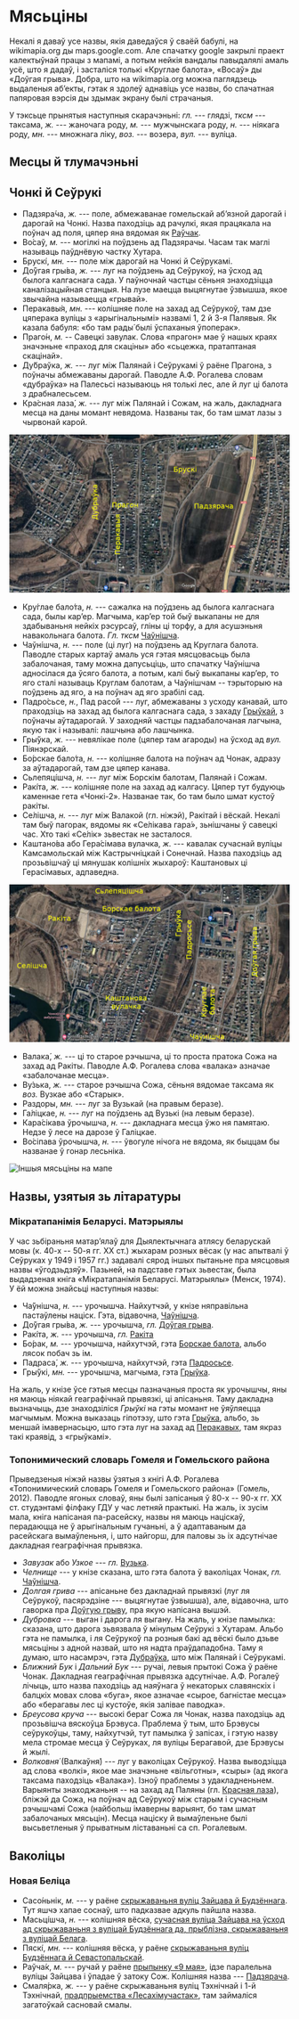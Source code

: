 # Мясьціны

Некалі я даваў усе назвы, якія даведаўся ў сваёй бабулі, на wikimapia.org ды maps.google.com. Але спачатку google закрылі праект калектыўнай працы з мапамі, а потым нейкія вандалы павыдалялі амаль усё, што я дадаў, і засталіся толькі «Круглае балота», «Восаў» ды «Доўгая грыва». Добра, што на wikimapia.org можна паглядзець выдаленыя аб’екты, гэтак я здолеў аднавіць усе назвы, бо спачатная папяровая вэрсія ды здымак экрану былі страчаныя.

У тэксьце прынятыя наступныя скарачэньні: *гл.* --- глядзі, *тксм* --- таксама, *ж.* --- жаночага роду, *м.* --- мужчынскага роду, *н.* --- ніякага роду, *мн.* --- множнага ліку, *воз.* --- возера, *вул.* --- вуліца.

## Месцы й тлумачэньні

## Чонкі й Сеўрукі

- <a id="padziaracza">Падзяра́ча</a>, *ж.* --- поле, абмежаванае гомельскай аб’язной дарогай і дарогай на Чонкі. Назва паходзіць ад рачулкі, якая працякала на поўнач ад поля, цяпер яна вядомая як [Раўчак](#rauczak).
- Во́саў, *м.* --- могілкі на поўдзень ад Падзярачы. Часам так маглі называць паўднёвую частку Хутара.
- Брускі́, *мн.* --- поле між дарогай на Чонкі й Сеўрукамі.
- <a id="hryva">До́ўгая гры́ва</a>, *ж.* --- луг на поўдзень ад Сеўрукоў, на ўсход ад былога калгаснага сада. У паўночнай частцы сёньня знаходзіцца каналізацыйная станцыя. На лузе маецца выцягнутае ўзвышша, якое звычайна называецца «грывай».
- <a id="pierakavyja">Перакавы́я</a>, *мн.* --- колішняе поле на захад ад Сеўрукоў, там дзе цяперака вуліцы з «арыгінальнымі» назвамі 1, 2 й 3-я Палявыя. Як казала бабуля: «бо там рады́ былі ўспаханыя ўпоперак».
- Праго́н, *м.* -- Савецкі завулак. Слова «прагон» мае ў нашых краях значэньне «праход для скаціны» або «сьцежка, пратаптаная скацінай».
- <a id="dubrauka">Ду́браўка</a>, *ж.* --- луг між Палянай і Сеўрукамі ў раёне Прагона, з поўначы абмежаваны дарогай. Паводле А.Ф. Рогалева словам «дубраўка» на Палесьсі называюць ня толькі лес, але й луг ці балота з драбналесьсем.
- <a id="laza">Кра́сная лаза́</a>, *ж.* --- луг між Палянай і Сожам, на жаль, дакладнага месца на даны момант невядома. Названы так, бо там шмат лазы з чырвонай карой.

![Сеўрукоўскія мясьціны на мапе](img/sieuruki.jpg)

- Кру́глае бало́та, *н.* --- сажалка на поўдзень ад былога калгаснага сада, былы кар’ер. Магчыма, кар’ер той быў выкапаны не для здабываньня нейкіх рэсурсаў, гліны ці торфу, а для асушэньня навакольнага балота. *Гл.* *тксм* [Чаўнішча](#czauniszcza).
- <a id="czauniszcza">Чаўні́шча</a>, *н.* --- поле (ці луг) на поўдзень ад Круглага балота. Паводле старых картаў амаль уся гэтая мясцовасьць была забалочаная, таму можна дапусьціць, што спачатку Чаўнішча адносілася да ўсяго балота, а потым, калі быў выкапаны кар’ер, то яго сталі называць Круглам балотам, а Чаўнішчам -- тэрыторыю на поўдзень ад яго, а на поўнач ад яго зрабілі сад.
- <a id="padrossie">Падро́сьсе</a>, *н.*, Пад расо́й --- луг, абмежаваны з усходу канавай, што праходзіць на захад ад былога калгаснага сада, з захаду [Грыўкай](#hryuka), з поўначы аўтадарогай. У заходняй частцы падзабалочаная лагчына, якую так і называлі: лашчына або лашчынка.
- <a id="hryuka">Гры́ўка</a>, *ж.* --- невялікае поле (цяпер там агароды) на ўсход ад *вул.* Піянэрскай.
- <a id="borskaje">Бо́рскае бало́та</a>, *н.* --- колішняе балота на поўнач ад Чонак, адразу за аўтадарогай, там дзе цяпер канава.
- <a id="slepiaciszcza">Сьлепяці́шча</a>, *н.* --- луг між Борскім балотам, Палянай і Сожам.
- <a id="rakita">Ракі́та</a>, *ж.* --- колішняе поле на захад ад калгасу. Цяпер тут будуюць каменнае гета «Чонкі-2». Названае так, бо там было шмат кустоў ракіты.
- <a id="sieliszcza">Се́лішча</a>, *н.* --- луг між Валакой (гл. ніжэй), Ракітай і вёскай. Некалі там быў пагорак, вядомы як «Се́лікава гара́», зьнішчаны ў савецкі час. Хто такі «Се́лік» зьвестак не засталося.
- Каштано́ва або Гера́сімава вулачка, *ж.* --- кавалак сучаснай вуліцы Камсамольскай між Кастрычніцкай і Сонечнай. Назва паходзіць ад прозьвішчаў ці мянушак колішніх жыхароў: Каштановых ці Герасімавых, адпаведна.

![Чонкаўскія мясьціны на мапе](img/czonki.jpg)

- <a id="valaka">Валака́</a>, *ж.* --- ці то старое рэчышча, ці то проста пратока Сожа на захад ад Ракіты. Паводле А.Ф. Рогалева слова «валака» азначае «забалочанае месца».
- <a id="vuzka">Ву́зька</a>, *ж.* --- старое рэчышча Сожа, сёньня вядомае таксама як *воз.* Вузкае або «Старык».
- <a id="razdory">Раздоры</a>, *мн.* --- луг за Вузькай (на правым беразе).
- Га́ліцкае, *н.* --- луг на поўдзень ад Вузькі (на левым беразе).
- Кара́сікава ўрочышча, *н.* --- дакладнага месца ўжо ня памятаю. Недзе ў лесе на дарозе ў Галіцкае.
- Во́сіпава ўрочышча, *н.* --- ўвогуле нічога не вядома, як быццам бы названае ў гонар лесьніка.

![Іншыя мясьціны на мапе](img/meadows.jpg)

## Назвы, узятыя зь літаратуры

### Мікратапанімія Беларусі. Матэрыялы

У час зьбіраньня матар’ялаў для Дыялектычнага атлясу беларускай мовы (к. 40-х -- 50-я гг. XX ст.) жыхарам розных вёсак (у нас апытвалі ў Сеўруках у 1949 і 1957 гг.) задавалі сярод іншых пытаньне пра мясцовыя назвы «ўгодзьдзяў». Пазьней, на падставе гэтых зьвестак, была выдадзеная кніга «Мікратапанімія Беларусі. Матэрыялы» (Менск, 1974). У ёй можна знайсьці наступныя назвы:

- Ча́ўнішча, *н.* --- урочышча. Найхутчэй, у кнізе няправільна пастаўлены націск. Гэта, відавочна, [Чаўнішча](#czauniszcza).
- До́ўгая гры́ва, *ж.* --- урочышча, *гл.* [Доўгая грыва](#hryva).
- Ракі́та, *ж.* --- урочышча, *гл.* [Ракіта](#rakita)
- Бо́рак, *м.* --- урочышча, найхутчэй, гэта [Борскае балота](#borskaje), альбо лясок побач зь ім.
- Падраса́, *ж.* --- урочышча, найхутчэй, гэта [Падросьсе](#padrossie).
- Гры́ўкі, *мн.* --- урочышча, магчыма, гэта [Грыўка](#hryuka).

На жаль, у кнізе ўсе гэтыя месцы пазначаныя проста як урочышчы, яны ня маюць ніякай геаграфічнай прывязкі, ці апісаньня. Таму дакладна вызначыць, дзе знаходзіліся *Грыўкі* на гэты момант не ўяўляецца магчымым. Можна выказаць гіпотэзу, што гэта [Грыўка](#hryuka), альбо, зь меншай імавернасьцю, што гэта луг на захад ад [Перакавых](#pierakavyja), там якраз такі краявід, з «грыўкамі». 

### Топонимический словарь Гомеля и Гомельского района

Прыведзеныя ніжэй назвы ўзятыя з кнігі А.Ф. Рогалева «Топонимический словарь Гомеля и Гомельского района» (Гомель, 2012). Паводле ягоных словаў, яны былі запісаныя ў 80-х -- 90-х гг. XX ст. студэнтамі філфаку ГДУ у час летняй практыкі. На жаль, іх зусім мала, кніга напісаная па-расейску, назвы ня маюць націскаў, перадаюцца не ў арыгінальным гучаньні, а ў адаптаваным да расейскага вымаўленьня, і, што найгорш, для паловы зь іх адсутнічае дакладная геаграфічная прывязка.

- *Завузак* або *Узкое* --- *гл.* [Вузька](#vuzka).
- *Челнище* --- у кнізе сказана, што гэта балота ў ваколіцах Чонак, *гл.* [Чаўнішча](#czauniszcza).
- *Долгая грива* --- апісаньне без дакладнай прывязкі (луг ля Сеўрукоў, пасярэдзіне --- выцягнутае ўзвышша), але, відавочна, што гаворка пра [Доўгую грыву](#hryva), пра якую напісана вышэй.
- *Дубровка* --- выган і дарога ля выгану. На жаль, у кнізе памылка: сказана, што дарога зьвязвала ў мінулым Сеўрукі з Хутарам. Альбо гэта не памылка, і ля Сеўрукоў па розныя бакі ад вёскі было дзьве мясьціны з адной назвай, што ня надта праўдападобна. Таму я думаю, што насамрэч, гэта [Дубраўка](#dubrauka), што між Палянай і Сеўрукамі.
- *Ближний Бук* і *Дальний Бук* --- ручаі, левыя прытокі Сожа ў раёне Чонак. Дакладная геаграфічная прывязка адсутнічае. А.Ф. Рогалеў лічыць, што назва паходзіць ад наяўнага ў некаторых славянскіх і балцкіх мовах слова «буга», якое азначае «сырое, багністае месца» або «берагавы лес ці кустоўе, якія залівае паводка».
- *Бреусова круча* --- высокі бераг Сожа ля Чонак, назва паходзіць ад прозьвішча вяскоўца Брэвуса. Праблема ў тым, што Брэвусы сеўрукоўцы, таму, найхутчэй, тут памылка ў запісах, і гэтую назву мела стромае месца ў Сеўруках, ля вуліцы Берагавой, дзе Брэвусы й жылі.
- *Волковня́* (Валкаўня́) --- луг у ваколіцах Сеўрукоў. Назва выводзіцца ад слова «волкі», якое мае значэньне «вільготны», «сыры» (ад якога таксама паходзіць «Валака»). Ізноў праблемы з удакладненьнем. Варыянты знаходжаньня -- на захад ад Паляны (гл. [Красная лаза](#laza)), бліжэй да Сожа, на поўнач ад Сеўрукоў між старым і сучасным рэчышчамі Сожа (найбольш імаверны варыянт, бо там шмат забалочаных мясьцін). Месца націску й вымаўленьне былі высьветленыя ў прыватным ліставаньні са сп. Рогалевым.

## Ваколіцы

### Новая Беліца

- Сасо́ньнік, *м.* --- у раёне [скрыжаваньня вуліц Зайцава й Будзённага](https://www.openstreetmap.org/#map=17/52.369075/31.013052). Тут яшчэ хапае соснаў, што падказвае адкуль пайшла назва.
- Масьці́шча, *н.* --- колішняя вёска, [сучасная вуліца Зайцава на ўсход ад скрыжаваньня з вуліцай Будзённага да, прыблізна, скрыжаваньня з вуліцай Белага](https://www.openstreetmap.org/#map=17/52.369593/31.015842).
- Пяскі́, *мн.* --- колішняя вёска, у раёне [скрыжаваньня вуліц Будзённага й Севастопальскай](https://www.openstreetmap.org/#map=17/52.377204/31.014254).
- <a id="rauczak">Раўча́к</a>, *м.* --- ручай у раёне [прыпынку «9 мая»](https://www.openstreetmap.org/#map=16/52.37542/31.02970), ідзе паралельна вуліцы Зайцава і ўпадае ў затоку Сож. Колішняя назва --- [Падзярача](#padziaracza).
- Смаля́рка, *ж.* --- у раёне скрыжаваньня вуліц Тэхнічнай і 1-й Тэхнічнай, [прадпрыемства «Лесахімучастак»](https://www.openstreetmap.org/#map=17/52.363638/31.026678), там займаліся загатоўкай сасновай смалы.

